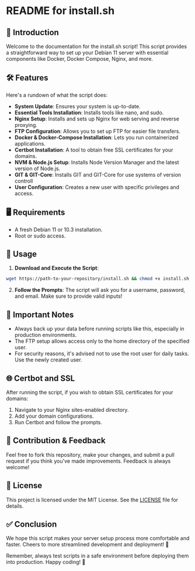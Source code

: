 # README for install.sh

## 🚀 Introduction

Welcome to the documentation for the install.sh script! This script provides a straightforward way to set up your Debian 11 server with essential components like Docker, Docker Compose, Nginx, and more.

## 🛠 Features

Here's a rundown of what the script does:

- **System Update**: Ensures your system is up-to-date.
- **Essential Tools Installation**: Installs tools like nano, and sudo.
- **Nginx Setup**: Installs and sets up Nginx for web serving and reverse proxying.
- **FTP Configuration**: Allows you to set up FTP for easier file transfers.
- **Docker & Docker-Compose Installation**: Lets you run containerized applications.
- **Certbot Installation**: A tool to obtain free SSL certificates for your domains.
- **NVM & Node.js Setup**: Installs Node Version Manager and the latest version of Node.js.
- **GIT & GIT-Core**: Installs GIT and GIT-Core for use systems of version controll
- **User Configuration**: Creates a new user with specific privileges and access.

## 🖥 Requirements

- A fresh Debian 11 or 10.3 installation.
- Root or sudo access.

## 📖 Usage

1. **Download and Execute the Script**:
```bash
wget https://path-to-your-repository/install.sh && chmod +x install.sh && ./install.sh
```

2. **Follow the Prompts**: The script will ask you for a username, password, and email. Make sure to provide valid inputs!

## 🚧 Important Notes

- Always back up your data before running scripts like this, especially in production environments.
- The FTP setup allows access only to the home directory of the specified user.
- For security reasons, it's advised not to use the root user for daily tasks. Use the newly created user.

## 🌐 Certbot and SSL

After running the script, if you wish to obtain SSL certificates for your domains:

1. Navigate to your Nginx sites-enabled directory.
2. Add your domain configurations.
3. Run Certbot and follow the prompts.

## 📝 Contribution & Feedback

Feel free to fork this repository, make your changes, and submit a pull request if you think you've made improvements. Feedback is always welcome!

## 📜 License

This project is licensed under the MIT License. See the [LICENSE](LICENSE) file for details.

## ✅ Conclusion

We hope this script makes your server setup process more comfortable and faster. Cheers to more streamlined development and deployment! 🥂

Remember, always test scripts in a safe environment before deploying them into production. Happy coding! 🎉